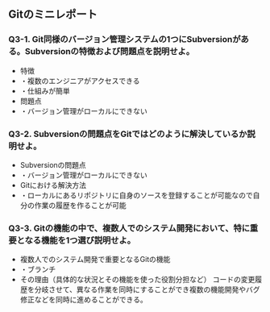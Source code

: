 ## Gitのミニレポート
### Q3-1. Git同様のバージョン管理システムの1つにSubversionがある。Subversionの特徴および問題点を説明せよ。
* 特徴
* ・複数のエンジニアがアクセスできる
* ・仕組みが簡単
* 問題点
* ・バージョン管理がローカルにできない
### Q3-2. Subversionの問題点をGitではどのように解決しているか説明せよ。
* Subversionの問題点
* ・バージョン管理がローカルにできない
* Gitにおける解決方法
* ・ローカルにあるリポジトリに自身のソースを登録することが可能なので自分の作業の履歴を作ることが可能
### Q3-3. Gitの機能の中で、複数人でのシステム開発において、特に重要となる機能を1つ選び説明せよ。
* 複数人でのシステム開発で重要となるGitの機能
* ・ブランチ
* その理由（具体的な状況とその機能を使った役割分担など）
  コードの変更履歴を分岐させて、異なる作業を同時にすることができ複数の機能開発やバグ修正などを同時に進めることができる。
